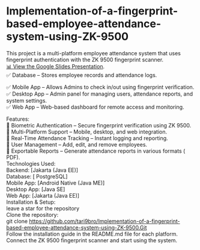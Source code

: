 # Implementation-of-a-fingerprint-based-employee-attendance-system-using-ZK-9500  
This project is a multi-platform employee attendance system that uses fingerprint authentication with the ZK 9500 fingerprint scanner.  
[📊 View the Google Slides Presentation](https://docs.google.com/presentation/d/e/2PACX-1vQryQA69CA-fxBod89roYTb_cmPlB099sL7KjzNkK-0UA-dAgpMs3sQS7E0TVdPkjEAB_kT1WvML29I/pub?start=false&loop=false&delayms=3000).  
✅ Database – Stores employee records and attendance logs.  

✅ Mobile App – Allows Admins to check in/out using fingerprint verification.  
✅ Desktop App – Admin panel for managing users, attendance reports, and system settings.  
✅ Web App – Web-based dashboard for remote access and monitoring.  

Features:  
🔹 Biometric Authentication – Secure fingerprint verification using ZK 9500.  
🔹 Multi-Platform Support – Mobile, desktop, and web integration.  
🔹 Real-Time Attendance Tracking – Instant logging and reporting.  
🔹 User Management – Add, edit, and remove employees.  
🔹 Exportable Reports – Generate attendance reports in various formats ( PDF).  
Technologies Used:  
Backend: [Jakarta (Java EE)]  
Database: [ PostgreSQL]  
Mobile App: [Android Native (Java ME)]  
Desktop App: [Java SE]  
Web App: [Jakarta (Java EE)]  
Installation & Setup:  
leave a star for the repository  
Clone the repository:  
git clone https://github.com/tari9bro/Implementation-of-a-fingerprint-based-employee-attendance-system-using-ZK-9500.Git  
Follow the installation guide in the README.md file for each platform.  
Connect the ZK 9500 fingerprint scanner and start using the system.  


